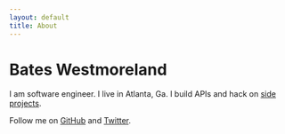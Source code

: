```yaml
---
layout: default
title: About
---
```

Bates Westmoreland
===  
I am software engineer. I live in Atlanta, Ga. I build APIs and hack on [side projects](/projects).  

Follow me on [GitHub](https://github.com/rbwestmoreland) and [Twitter](https://twitter.com/rbwestmoreland).